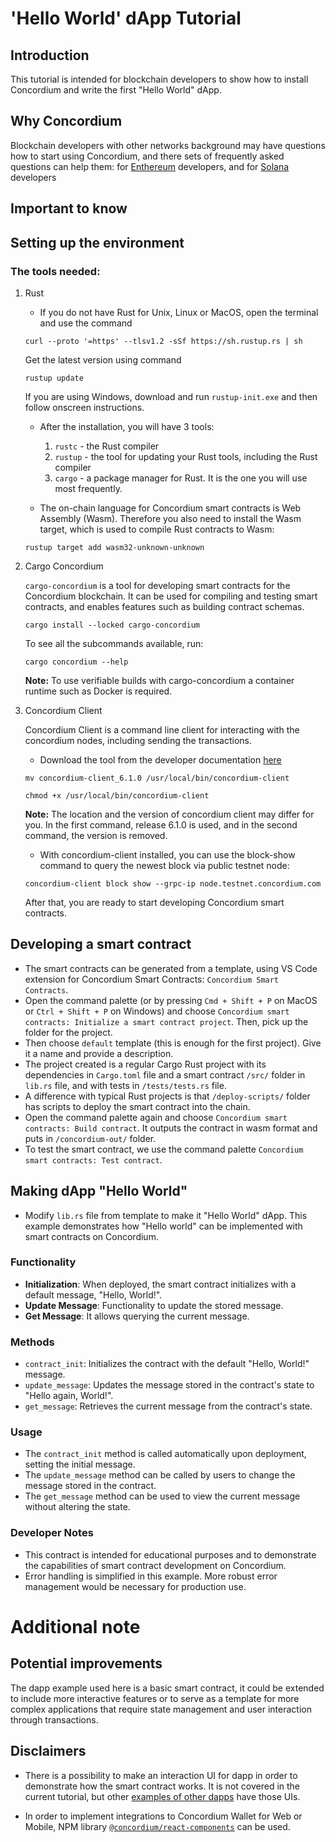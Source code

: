 # 'Hello World' dApp Tutorial

## Introduction

This tutorial is intended for blockchain developers to show how to install Concordium and write the first "Hello World" dApp.

## Why Concordium

Blockchain developers with other networks background may have questions how to start using Concordium, and there sets of frequently asked questions can help them: for [Enthereum](https://developer.concordium.software/en/mainnet/smart-contracts/onboarding-guide-ethereum-developers/faq.html) developers, and for [Solana](https://developer.concordium.software/en/mainnet/smart-contracts/onboarding-guide-solana-developers/faq.html) developers
<!-- mention why developers need to use Concordium -->

## Important to know

<!-- how you can explain a complex project to a developer who is new to Concordium, expecting them to know what blockchain is.  -->

## Setting up the environment

### The tools needed:

1. Rust
    - If you do not have Rust for Unix, Linux or MacOS, open the terminal and use the command 

    ```curl --proto '=https' --tlsv1.2 -sSf https://sh.rustup.rs | sh```

    Get the latest version using command

    ```rustup update```

    If you are using Windows, download and run `rustup-init.exe` and then follow onscreen instructions.

    - After the installation, you will have 3 tools:
        1. `rustc` - the Rust compiler
        2. `rustup` - the tool for updating your Rust tools, including the Rust compiler
        3. `cargo` - a package manager for Rust. It is the one you will use most frequently.

    - The on-chain language for Concordium smart contracts is Web Assembly (Wasm). Therefore you also need to install the Wasm target, which is used to compile Rust contracts to Wasm: 

    ```rustup target add wasm32-unknown-unknown```

2. Cargo Concordium

    `cargo-concordium` is a tool for developing smart contracts for the Concordium blockchain. It can be used for compiling and testing smart contracts, and enables features such as building contract schemas.

	```cargo install --locked cargo-concordium```

    To see all the subcommands available, run:

    ```cargo concordium --help```

    **Note:** To use verifiable builds with cargo-concordium a container runtime such as Docker is required.

3. Concordium Client

    Concordium Client is a command line client for interacting with the concordium nodes, including sending the transactions.

    - Download the tool from the developer documentation [here](https://developer.concordium.software/en/mainnet/net/installation/downloads.html#downloads)

    ```mv concordium-client_6.1.0 /usr/local/bin/concordium-client```

    ```chmod +x /usr/local/bin/concordium-client```

    **Note:** The location and the version of concordium client may differ for you. In the first command, release 6.1.0 is used, and in the second command, the version is removed.

    - With concordium-client installed, you can use the block-show command to query the newest block via public testnet node:

    ```concordium-client block show --grpc-ip node.testnet.concordium.com```

    After that, you are ready to start developing Concordium smart contracts.

## Developing a smart contract

- The smart contracts can be generated from a template, using VS Code extension for Concordium Smart Contracts: `Concordium Smart Contracts`.
- Open the command palette (or by pressing `Cmd + Shift + P` on MacOS or `Ctrl + Shift + P` on Windows) and choose `Concordium smart contracts: Initialize a smart contract project`. Then, pick up the folder for the project.
- Then choose `default` template (this is enough for the first project). Give it a name and provide a description.
- The project created is a regular Cargo Rust project with its dependencies in `Cargo.toml` file and a smart contract `/src/` folder in `lib.rs` file, and with tests in `/tests/tests.rs` file.
- A difference with typical Rust projects is that `/deploy-scripts/` folder has scripts to deploy the smart contract into the chain.
- Open the command palette again and choose `Concordium smart contracts: Build contract`. It outputs the contract in wasm format and puts in `/concordium-out/` folder.
- To test the smart contract, we use the command palette `Concordium smart contracts: Test contract`.

## Making dApp "Hello World"

- Modify `lib.rs` file from template to make it "Hello World" dApp. This example demonstrates how "Hello world" can be implemented with smart
contracts on Concordium.

### Functionality
- **Initialization**: When deployed, the smart contract initializes with a default message, "Hello, World!".
- **Update Message**: Functionality to update the stored message.
- **Get Message**: It allows querying the current message.

### Methods
- `contract_init`: Initializes the contract with the default "Hello, World!" message.
- `update_message`: Updates the message stored in the contract's state to "Hello again, World!".
- `get_message`: Retrieves the current message from the contract's state.

### Usage
- The `contract_init` method is called automatically upon deployment, setting the initial message.
- The `update_message` method can be called by users to change the message stored in the contract.
- The `get_message` method can be used to view the current message without altering the state.

### Developer Notes
- This contract is intended for educational purposes and to demonstrate the capabilities of smart contract
  development on Concordium.
 - Error handling is simplified in this example. More robust error management would be necessary for production use.

# Additional note

## Potential improvements 

<!-- write down any friction or improvements you think may be made to the developer experience in a separate note. -->

The dapp example used here is a basic smart contract, it could be extended to include more interactive features or to serve as a template for more complex applications that require state management and user interaction through transactions.

## Disclaimers

- There is a possibility to make an interaction UI for dapp in order to demonstrate how the smart contract works. It is not covered in the current tutorial, but other [examples of other dapps](https://developer.concordium.software/en/mainnet/net/guides/dapp-examples.html#dapp-examples) have those UIs. 

- In order to implement integrations to Concordium Wallet for Web or Mobile, NPM library [`@concordium/react-components`](https://www.npmjs.com/package/@concordium/react-components) can be used.